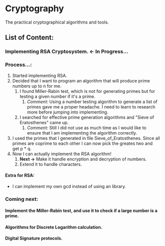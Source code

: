 # Cryptography
The practical cryptographical algorithms and tools.

## List of Content:


### Implementing RSA Cryptosystem.  &larr; In Progress... 
### Process...:
1. Started implementing RSA.
2. Decided that I want to program an algorithm that will produce prime numbers up to n for me.
   1. I found Miller-Rabin test, which is not for generating primes but for testing a given number if it's a prime. 
      1. *Comment:* Using a number testing algorithm to generate a list of primes gave me a proper headache. I need to learn to research more before jumping into implementing.
   2. I searched for effective prime generation algorithms and "Sieve of Eratosthenes" came up. 
      1. *Comment:* Still I did not use as much time as I would like to ensure that I am implementing the algorithm correctly. 
3. I used the primes that I generated in file Sieve_of_Eratosthenes. Since all primes are coprime to each other I can now pick the greates two and get p * q.
4. Now I can actually implement the RSA algorithm!
   1. **Next &rarr;** Make it handle encryption and decryption of numbers.
   2. Extend it to handle characters.

#### Extra for RSA:
* I can implement my own gcd instead of using an library. 

### Coming next:
#### Implement the Miller-Rabin test, and use it to check if a large number is a prime.
#### Algorithms for Discrete Logarithm calculation. 
#### Digital Signature protocols.


